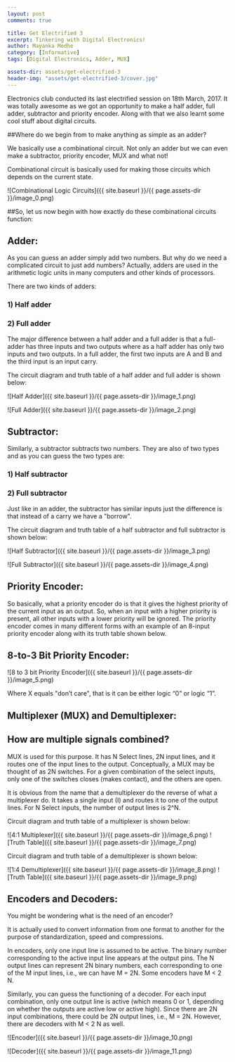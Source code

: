 ```yaml
---
layout: post
comments: true

title: Get Electrified 3
excerpt: Tinkering with Digital Electronics!
author: Mayanka Medhe
category: [Informative]
tags: [Digital Electronics, Adder, MUX]

assets-dir: assets/get-electrified-3
header-img: "assets/get-electrified-3/cover.jpg"
---
```


Electronics club conducted its last electrified session on 18th March, 2017. It was totally awesome as we got an opportunity to make a half adder, full adder, subtractor and priority encoder. Along with that we also learnt some cool stuff about digital circuits. 

 

##Where do we begin from to make anything as simple as an adder?

We basically use a combinational circuit. Not only an adder but we can even make a subtractor, priority encoder, MUX and what not!

Combinational circuit is basically used for making those circuits which depends on the current state.

![Combinational Logic Circuits]({{ site.baseurl }}/{{ page.assets-dir }}/image_0.png)

##So, let us now begin with how exactly do these combinational circuits function:

## Adder:

As you can guess an adder simply add two numbers. But why do we need a complicated circuit to just add numbers? Actually, adders are used in the arithmetic logic units in many computers and other kinds of processors.

There are two kinds of adders:

### 1) Half adder

### 2) Full adder

The major difference between a half adder and a full adder is that a full-adder has three inputs and two outputs where as a half adder has only two inputs and two outputs. In a full adder, the first two inputs are A and B and the third input is an input carry.

The circuit diagram and truth table of a half adder and full adder is shown below:

![Half Adder]({{ site.baseurl }}/{{ page.assets-dir }}/image_1.png)

![Full Adder]({{ site.baseurl }}/{{ page.assets-dir }}/image_2.png)                                                                     

	                      

## Subtractor:

Similarly, a subtractor subtracts two numbers. They are also of two types and as you can guess the two types are:

### 1) Half subtractor

### 2) Full subtractor

Just like in an adder, the subtractor has similar inputs just the difference is that instead of a carry we have a "borrow".

The circuit diagram and truth table of a half subtractor and full subtractor is shown below:

![Half Subtractor]({{ site.baseurl }}/{{ page.assets-dir }}/image_3.png)

![Full Subtractor]({{ site.baseurl }}/{{ page.assets-dir }}/image_4.png)

                      

## Priority Encoder:

So basically, what a priority encoder do is that it gives the highest priority of the current input as an output. So, when an input with a higher priority is present, all other inputs with a lower priority will be ignored. The priority encoder comes in many different forms with an example of an 8-input priority encoder along with its truth table shown below.

## 8-to-3 Bit Priority Encoder:

![8 to 3 bit Priority Encoder]({{ site.baseurl }}/{{ page.assets-dir }}/image_5.png)

Where X equals "don’t care", that is it can be either logic “0” or logic “1”.

 

## Multiplexer (MUX) and Demultiplexer:

## How are multiple signals combined?

MUX is used for this purpose. It has N Select lines, 2N input lines, and it routes one of the input lines to the output. Conceptually, a MUX may be thought of as 2N switches. For a given combination of the select inputs, only one of the switches closes (makes contact), and the others are open.

It is obvious from the name that a demultiplexer do the reverse of what a multiplexer do. It takes a single input (I) and routes it to one of the output lines. For N Select inputs, the number of output lines is 2^N.

 

Circuit diagram and truth table of a multiplexer is shown below:

![4:1 Multiplexer]({{ site.baseurl }}/{{ page.assets-dir }}/image_6.png)  ![Truth Table]({{ site.baseurl }}/{{ page.assets-dir }}/image_7.png)



Circuit diagram and truth table of a demultiplexer is shown below:

![1:4 Demultiplexer]({{ site.baseurl }}/{{ page.assets-dir }}/image_8.png)  ![Truth Table]({{ site.baseurl }}/{{ page.assets-dir }}/image_9.png) 

  	

 

## Encoders and Decoders:

You might be wondering what is the need of an encoder?

It is actually used to convert information from one format to another for the purpose of standardization, speed and compressions.

In encoders, only one input line is assumed to be active. The binary number corresponding to the active input line appears at the output pins. The N output lines can represent 2N binary numbers, each corresponding to one of the M input lines, i.e., we can have M = 2N. Some encoders have M < 2 N.

Similarly, you can guess the functioning of a decoder. For each input combination, only one output line is active (which means 0 or 1, depending on whether the outputs are active low or active high). Since there are 2N input combinations, there could be 2N output lines, i.e., M = 2N. However, there are decoders with M < 2 N as well.

 

![Encoder]({{ site.baseurl }}/{{ page.assets-dir }}/image_10.png)  

![Decoder]({{ site.baseurl }}/{{ page.assets-dir }}/image_11.png)

 

 

 


